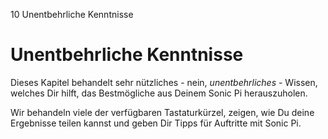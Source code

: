 10 Unentbehrliche Kenntnisse

# Unentbehrliche Kenntnisse

Dieses Kapitel behandelt sehr nützliches - nein, *unentbehrliches* - 
Wissen, welches Dir hilft, das Bestmögliche aus Deinem Sonic Pi 
herauszuholen.

Wir behandeln viele der verfügbaren Tastaturkürzel, zeigen, wie Du 
deine Ergebnisse teilen kannst und geben Dir Tipps für Auftritte mit 
Sonic Pi.
